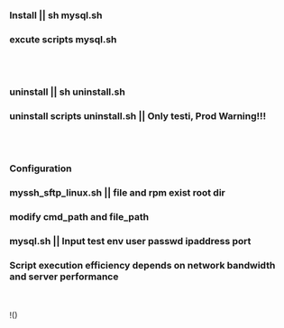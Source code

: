 ### Install   || sh mysql.sh 
### excute scripts mysql.sh
<br></br>
### uninstall || sh uninstall.sh
### uninstall scripts uninstall.sh || Only testi, Prod Warning!!!
<br></br>
### Configuration
### myssh_sftp_linux.sh || file and rpm exist root dir
### modify cmd_path and file_path
### mysql.sh || Input test env user passwd ipaddress port
### Script execution efficiency depends on network bandwidth and server performance
<br></br>
!()
